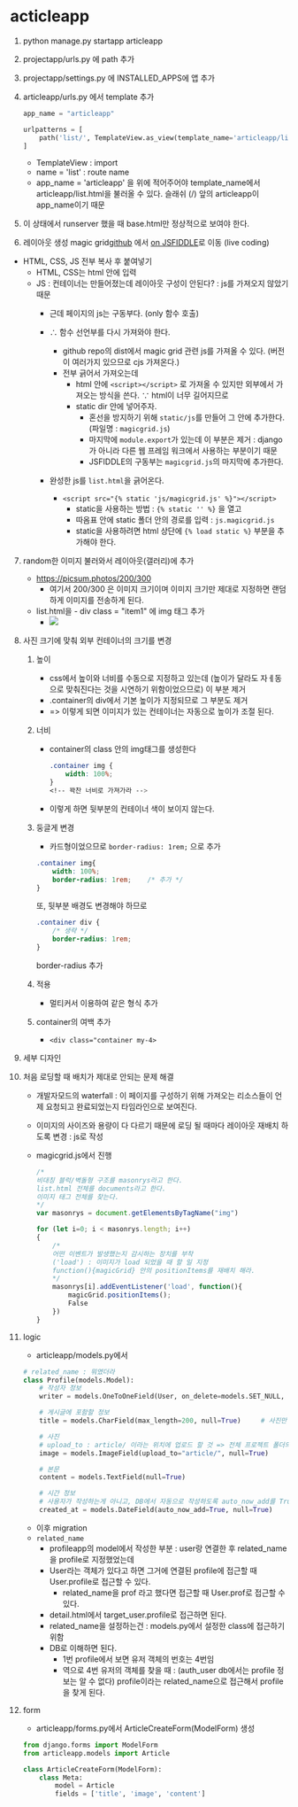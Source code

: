 # acticleapp

1. python manage.py startapp articleapp
2. projectapp/urls.py 에 path 추가
3. projectapp/settings.py 에 INSTALLED_APPS에 앱 추가
4. articleapp/urls.py 에서 template 추가
    ```py
    app_name = "articleapp"

    urlpatterns = [
        path('list/', TemplateView.as_view(template_name='articleapp/list.html'), name="list"),
    ]
    ```
    - TemplateView : import
    - name = 'list' : route name
    - app_name = 'articleapp' 을 위에 적어주어야 template_name에서 articleapp/list.html을 불러올 수 있다. 슬래쉬 (/) 앞의 articleapp이 app_name이기 때문

5. 이 상태에서 runserver 했을 때 base.html만 정상적으로 보여야 한다.

6. 레이아웃 생성
magic grid[github](https://github.com/e-oj/Magic-Grid) 에서 [on JSFIDDLE](https://jsfiddle.net/eolaojo/4pov0rdf/)로 이동 (live coding)
- HTML, CSS, JS 전부 복사 후 붙여넣기
    - HTML, CSS는 html 안에 입력
    - JS : 컨테이너는 만들어졌는데 레이아웃 구성이 안된다? : js를 가져오지 않았기 때문
        - 근데 페이지의 js는 구동부다. (only 함수 호출)
        - $\therefore$ 함수 선언부를 다시 가져와야 한다.
            - github repo의 dist에서 magic grid 관련 js를 가져올 수 있다. (버전이 여러가지 있으므로 cjs 가져온다.)
            - 전부 긁어서 가져오는데
                - html 안에 `<script></script>` 로 가져올 수 있지만 외부에서 가져오는 방식을 쓴다. $\because$ html이 너무 길어지므로
                - static dir 안에 넣어주자.
                    - 혼선을 방지하기 위해 `static/js`를 만들어 그 안에 추가한다. (파일명 : `magicgrid.js`)
                    - 마지막에 `module.export`가 있는데 이 부분은 제거 : django가 아니라 다른 웹 프레임 워크에서 사용하는 부분이기 때문
                    - JSFIDDLE의 구동부는 `magicgrid.js`의 마지막에 추가한다.

        - 완성한 js를 `list.html`을 긁어온다.
            - `<script src="{% static 'js/magicgrid.js' %}"></script>`
                - static을 사용하는 방법 : `{% static '' %}` 을 열고
                - 따옴표 안에 static 폴더 안의 경로를 입력 : `js.magicgrid.js`
                - static을 사용하려면 html 상단에 `{% load static %}` 부분을 추가해야 한다.


7. random한 이미지 불러와서 레이아웃(갤러리)에 추가
    - https://picsum.photos/200/300
        - 여기서 200/300 은 이미지 크기이며 이미지 크기만 제대로 지정하면 랜덤하게 이미지를 전송하게 된다.
    - list.html을   - div class = "item1" 에 img 태그 추가
        - <img src="https://picsum.photos/200/300">

8. 사진 크기에 맞춰 외부 컨테이너의 크기를 변경
    1. 높이
        - css에서 높이와 너비를 수동으로 지정하고 있는데 (높이가 달라도 자ㅔ동으로 맞춰진다는 것을 시연하기 위함이었으므로) 이 부분 제거
        - .container의 div에서 기본 높이가 지정되므로 그 부분도 제거
        - => 이렇게 되면 이미지가 있는 컨테이너는 자동으로 높이가 조절 된다.
    2. 너비
        - container의 class 안의 img태그를 생성한다
            ```css
            .container img {
                width: 100%;
            }
            <!-- 꽉찬 너비로 가져가라 -->
            ```
        - 이렇게 하면 뒷부분의 컨테이너 색이 보이지 않는다. 

    3. 둥글게 변경
        - 카드형이었으므로 `border-radius: 1rem;` 으로 추가
        ```css
        .container img{
            width: 100%;
            border-radius: 1rem;    /* 추가 */
        }
        ```
        또, 뒷부분 배경도 변경해야 하므로
        ```css
        .container div {
            /* 생략 */
            border-radius: 1rem;
        }
        ```
        border-radius 추가

    4. 적용
        - 멀티커서 이용하여 같은 형식 추가

    5. container의 여백 추가
        - `<div class="container my-4>`


9. 세부 디자인

10. 처음 로딩할 때 배치가 제대로 안되는 문제 해결
    - 개발자모드의 waterfall : 이 페이지를 구성하기 위해 가져오는 리소스들이 언제 요청되고 완료되었는지 타임라인으로 보여진다.
    - 이미지의 사이즈와 용량이 다 다르기 때문에 로딩 될 때마다 레이아웃 재배치 하도록 변경 : js로 작성

    - magicgrid.js에서 진행
        ```js
        /* 
        비대칭 블럭/벽돌형 구조를 masonrys라고 한다. 
        list.html 전체를 documents라고 한다. 
        이미지 태그 전체를 찾는다.
        */
        var masonrys = document.getElementsByTagName("img")

        for (let i=0; i < masonrys.length; i++)
        {   
            /*
            어떤 이벤트가 발생했는지 감시하는 장치를 부착
            ('load') : 이미지가 load 되었을 때 할 일 지정
            function(){magicGrid} 안의 positionItems를 재배치 해라.
            */
            masonrys[i].addEventListener('load', function(){
                magicGrid.positionItems();
                False
            })
        }
        ```

11. logic
    - articleapp/models.py에서
    ```py
    # related_name : 뭐였더라
    class Profile(models.Model):
        # 작성자 정보
        writer = models.OneToOneField(User, on_delete=models.SET_NULL, related_name='article', null=True)  

        # 게시글에 포함할 정보
        title = models.CharField(max_length=200, null=True)     # 사진만 올릴수도 있으므로 title null=True

        # 사진
        # upload_to : article/ 이라는 위치에 업로드 할 것 => 전체 프로젝트 폴더의 media dir안의 article에 이미지들 저장한다.
        image = models.ImageField(upload_to="article/", null=True)

        # 본문
        content = models.TextField(null=True)
    
        # 시간 정보
        # 사용자가 작성하는게 아니고, DB에서 자동으로 작성하도록 auto_now_add를 True로 설정
        created_at = models.DateField(auto_now_add=True, null=True)
    ```

    - 이후 migration
    - `related_name`
        - profileapp의 model에서 작성한 부분 : user랑 연결한 후 related_name을 profile로 지정했었는데
        - User라는 객체가 있다고 하면 그거에 연결된 profile에 접근할 때 User.profile로 접근할 수 있다.
            - related_name을 prof 라고 했다면 접근할 때 User.prof로 접근할 수 있다.
        - detail.html에서 target_user.profile로 접근하면 된다.
        - related_name을 설정하는건 : models.py에서 설정한 class에 접근하기 위함
        - DB로 이해하면 된다.
            - 1번 profile에서 보면 유저 객체의 번호는 4번임
            - 역으로 4번 유저의 객체를 찾을 때 : (auth_user db에서는 profile 정보는 알 수 없다) profile이라는 related_name으로 접근해서 profile을 찾게 된다.

12. form
    - articleapp/forms.py에서 ArticleCreateForm(ModelForm) 생성
    ```py
    from django.forms import ModelForm
    from articleapp.models import Article

    class ArticleCreateForm(ModelForm):
        class Meta:
            model = Article
            fields = ['title', 'image', 'content']
    ```